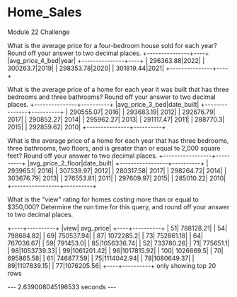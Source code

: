 # Home_Sales
Module 22 Challenge


What is the average price for a four-bedroom house sold for each year? Round off your answer to two decimal places.
+---------------+----+
|avg_price_4_bed|year|
+---------------+----+
|      296363.88|2022|
|       300263.7|2019|
|      298353.78|2020|
|      301819.44|2021|
+---------------+----+

What is the average price of a home for each year it was built that has three bedrooms and three bathrooms? Round off your answer to two decimal places.
+---------------+----------+
|avg_price_3_bed|date_built|
+---------------+----------+
|      290555.07|      2016|
|      293683.19|      2012|
|      292676.79|      2017|
|      290852.27|      2014|
|      295962.27|      2013|
|      291117.47|      2011|
|       288770.3|      2015|
|      292859.62|      2010|
+---------------+----------+

What is the average price of a home for each year that has three bedrooms, three bathrooms, two floors, and is greater than or equal to 2,000 square feet? Round off your answer to two decimal places.
+-----------------+----------+
|avg_price_2_floor|date_built|
+-----------------+----------+
|         293965.1|      2016|
|        307539.97|      2012|
|        280317.58|      2017|
|        298264.72|      2014|
|        303676.79|      2013|
|        276553.81|      2011|
|        297609.97|      2015|
|        285010.22|      2010|
+-----------------+----------+

What is the "view" rating for homes costing more than or equal to $350,000? Determine the run time for this query, and round off your answer to two decimal places.

+----+----------+
|view| avg_price|
+----+----------+
|  51| 788128.21|
|  54| 798684.82|
|  69| 750537.94|
|  87| 1072285.2|
|  73| 752861.18|
|  64| 767036.67|
|  59|  791453.0|
|  85|1056336.74|
|  52| 733780.26|
|  71|  775651.1|
|  98|1053739.33|
|  99|1061201.42|
|  96|1017815.92|
| 100| 1026669.5|
|  70| 695865.58|
|  61| 746877.59|
|  75|1114042.94|
|  78|1080649.37|
|  89|1107839.15|
|  77|1076205.56|
+----+----------+
only showing top 20 rows

--- 2.639008045196533 seconds ---